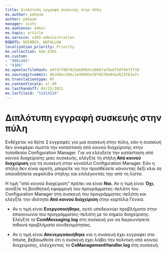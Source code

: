 ```yaml
---
title: Διπλότυπη εγγραφή συσκευής στην πύλη
ms.author: pebaum
author: pebaum
manager: scotv
ms.audience: Admin
ms.topic: article
ms.service: o365-administration
ROBOTS: NOINDEX, NOFOLLOW
localization_priority: Priority
ms.collection: Adm_O365
ms.custom:
- "9001495"
- "4386"
ms.openlocfilehash: e6f477807823e68965ce966faf0a6f50f9472f3d
ms.sourcegitcommit: 8bc60ec34bc1e40685e3976576e04a2623f63a7c
ms.translationtype: HT
ms.contentlocale: el-GR
ms.lasthandoff: 04/15/2021
ms.locfileid: "51814516"
---
```

# <a name="duplicate-device-record-in-the-portal"></a>Διπλότυπη εγγραφή συσκευής στην πύλη

Ενδέχεται να δείτε 2 εγγραφές για μια συσκευή στην πύλη, εάν η συσκευή δεν αναφέρει σωστά την κατάσταση από κοινού διαχείρισης στην τοποθεσία Configuration Manager. Για να ελέγξετε την κατάσταση από κοινού διαχείρισης μιας συσκευής, ελέγξτε τη στήλη **Από κοινού διαχείριση** για τη συσκευή στην κονσόλα Configuration Manager. Εάν η στήλη δεν είναι ορατή, μπορείτε να την προσθέσετε κάνοντας δεξί κλικ σε οποιαδήποτε κεφαλίδα στήλης και επιλέγοντάς την από τη λίστα.

Η τιμή "από κοινού διαχείριση" πρέπει να είναι **Ναι**. Αν η τιμή είναι **Όχι**, ανοίξτε τη βοηθητική εφαρμογή του προγράμματος-πελάτη του Configuration Manager στη συσκευή του προγράμματος-πελάτη και ελέγξτε την ιδιότητα **Από κοινού διαχείριση** στην καρτέλα Γενικά.

- Αν η τιμή είναι **Ενεργοποιήθηκε**, αυτό υποδεικνύει προβλήματα στην επικοινωνία του προγράμματος-πελάτη με το σημείο διαχείρισης. Ελέγξτε το **CcmMessaging.log** στη συσκευή για να διερευνήσετε πιθανά προβλήματα συνδεσιμότητας.

- Αν η τιμή είναι **Απενεργοποιήθηκε** και η συσκευή έχει εγγραφεί στο Intune, βεβαιωθείτε ότι η συσκευή έχει λάβει την πολιτική από κοινού διαχείρισης, ελέγχοντας το **CoManagementHandler.log** στη συσκευή.
